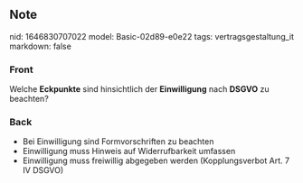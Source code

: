 ## Note
nid: 1646830707022
model: Basic-02d89-e0e22
tags: vertragsgestaltung_it
markdown: false

### Front
Welche <b>Eckpunkte</b> sind hinsichtlich der <b>Einwilligung</b>
nach <b>DSGVO</b> zu beachten?

### Back
<ul>
  <li>Bei Einwilligung sind Formvorschriften zu beachten
  <li>Einwilligung muss Hinweis auf Widerrufbarkeit umfassen
  <li>Einwilligung muss freiwillig abgegeben werden
  (Kopplungsverbot Art. 7 IV DSGVO)
</ul>
